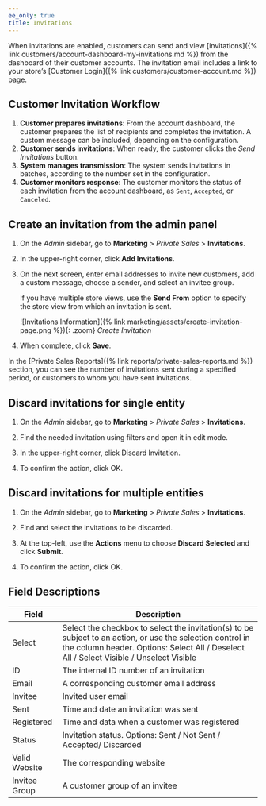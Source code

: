 ```yaml
---
ee_only: true
title: Invitations
---
```


When invitations are enabled, customers can send and view [invitations]({% link customers/account-dashboard-my-invitations.md %}) from the dashboard of their customer accounts. The invitation email includes a link to your store’s [Customer Login]({% link customers/customer-account.md %}) page.

## Customer Invitation Workflow

1. **Customer prepares invitations**: From the account dashboard, the customer prepares the list of recipients and completes the invitation. A custom message can be included, depending on the configuration.
1. **Customer sends invitations**: When ready, the customer clicks the _Send Invitations_ button.
1. **System manages transmission**: The system sends invitations in batches, according to the number set in the configuration.
1. **Customer monitors response**: The customer monitors the status of each invitation from the account dashboard, as `Sent`, `Accepted`, or `Canceled`.

## Create an invitation from the admin panel

1. On the _Admin_ sidebar, go to **Marketing** > _Private Sales_ > **Invitations**.

1. In the upper-right corner, click **Add Invitations**.

1. On the next screen, enter email addresses to invite new customers, add a custom message, choose a sender, and select an invitee group.

   If you have multiple store views, use the **Send From** option to specify the store view from which an invitation is sent.

    ![Invitations Information]({% link marketing/assets/create-invitation-page.png %}){: .zoom}
    _Create Invitation_

1. When complete, click **Save**.

In the [Private Sales Reports]({% link reports/private-sales-reports.md %}) section, you can see the number of invitations sent during a specified period, or customers to whom you have sent invitations.

## Discard invitations for single entity

1. On the _Admin_ sidebar, go to **Marketing** > _Private Sales_ > **Invitations**.

1. Find the needed invitation using filters and open it in edit mode.

1. In the upper-right corner, click <span class="btn">Discard Invitation</span>.

1. To confirm the action, click <span class="btn">OK</span>.

## Discard invitations for multiple entities

1. On the _Admin_ sidebar, go to **Marketing** > _Private Sales_ > **Invitations**.

1. Find and select the invitations to be discarded.

1. At the top-left, use the **Actions** menu to choose **Discard Selected** and click **Submit**.

1. To confirm the action, click <span class="btn">OK</span>.

## Field Descriptions

|Field|Description|
|--- |--- |
|Select|Select the checkbox to select the invitation(s) to be subject to an action, or use the selection control in the column header. Options: Select All / Deselect All / Select Visible / Unselect Visible|
|ID|The internal ID number of an invitation|
|Email|A corresponding customer email address|
|Invitee|Invited user email|
|Sent|Time and date an invitation was sent|
|Registered|Time and data when a customer was registered|
|Status|Invitation status. Options: Sent / Not Sent / Accepted/ Discarded|
|Valid Website|The corresponding website|
|Invitee Group|A customer group of an invitee|
